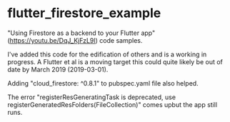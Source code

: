 # flutter_firestore_example
"Using Firestore as a backend to your Flutter app" (https://youtu.be/DqJ_KjFzL9I) code samples.

I've added this code for the edification of others and is a working in progress. A Flutter et al is a moving target this could quite likely be out of date by March 2019 (2019-03-01). 

Adding "cloud_firestore: ^0.8.1" to pubspec.yaml file also helped.

The error "registerResGeneratingTask is deprecated, use registerGeneratedResFolders(FileCollection)" comes upbut the app still runs.
